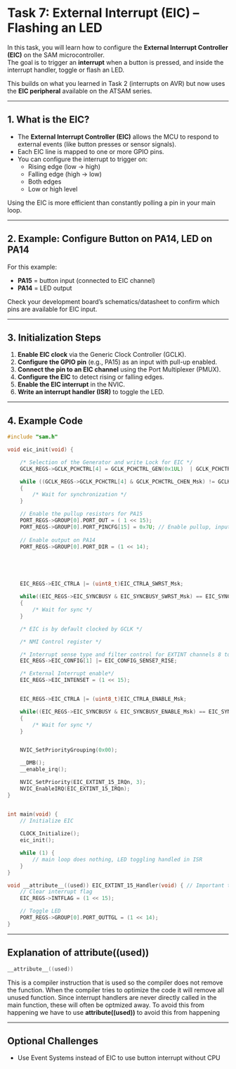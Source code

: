 # Task 7: External Interrupt (EIC) – Flashing an LED

In this task, you will learn how to configure the **External Interrupt Controller (EIC)** on the SAM microcontroller.  
The goal is to trigger an **interrupt** when a button is pressed, and inside the interrupt handler, toggle or flash an LED.

This builds on what you learned in Task 2 (interrupts on AVR) but now uses the **EIC peripheral** available on the ATSAM series.

---

## 1. What is the EIC?

- The **External Interrupt Controller (EIC)** allows the MCU to respond to external events (like button presses or sensor signals).  
- Each EIC line is mapped to one or more GPIO pins.  
- You can configure the interrupt to trigger on:
  - Rising edge (low → high)
  - Falling edge (high → low)
  - Both edges
  - Low or high level  

Using the EIC is more efficient than constantly polling a pin in your main loop.

---

## 2. Example: Configure Button on PA14, LED on PA14

For this example:
- **PA15** = button input (connected to EIC channel)  
- **PA14** = LED output  

Check your development board’s schematics/datasheet to confirm which pins are available for EIC input.

---

## 3. Initialization Steps

1. **Enable EIC clock** via the Generic Clock Controller (GCLK).  
2. **Configure the GPIO pin** (e.g., PA15) as an input with pull-up enabled.  
3. **Connect the pin to an EIC channel** using the Port Multiplexer (PMUX).  
4. **Configure the EIC** to detect rising or falling edges.  
5. **Enable the EIC interrupt** in the NVIC.  
6. **Write an interrupt handler (ISR)** to toggle the LED.

---

## 4. Example Code

```c
#include "sam.h"

void eic_init(void) {

    /* Selection of the Generator and write Lock for EIC */
    GCLK_REGS->GCLK_PCHCTRL[4] = GCLK_PCHCTRL_GEN(0x1UL)  | GCLK_PCHCTRL_CHEN_Msk;

    while ((GCLK_REGS->GCLK_PCHCTRL[4] & GCLK_PCHCTRL_CHEN_Msk) != GCLK_PCHCTRL_CHEN_Msk)
    {
        /* Wait for synchronization */
    }

    // Enable the pullup resistors for PA15
    PORT_REGS->GROUP[0].PORT_OUT = ( 1 << 15);
    PORT_REGS->GROUP[0].PORT_PINCFG[15] = 0x7U; // Enable pullup, input and pmux
    
    // Enable output on PA14
    PORT_REGS->GROUP[0].PORT_DIR = (1 << 14);





    EIC_REGS->EIC_CTRLA |= (uint8_t)EIC_CTRLA_SWRST_Msk;

    while((EIC_REGS->EIC_SYNCBUSY & EIC_SYNCBUSY_SWRST_Msk) == EIC_SYNCBUSY_SWRST_Msk)
    {
        /* Wait for sync */
    }

    /* EIC is by default clocked by GCLK */

    /* NMI Control register */

    /* Interrupt sense type and filter control for EXTINT channels 8 to 15 */
    EIC_REGS->EIC_CONFIG[1] |= EIC_CONFIG_SENSE7_RISE;

    /* External Interrupt enable*/
    EIC_REGS->EIC_INTENSET = (1 << 15);


    EIC_REGS->EIC_CTRLA |= (uint8_t)EIC_CTRLA_ENABLE_Msk;

    while((EIC_REGS->EIC_SYNCBUSY & EIC_SYNCBUSY_ENABLE_Msk) == EIC_SYNCBUSY_ENABLE_Msk)
    {
        /* Wait for sync */
    }


    NVIC_SetPriorityGrouping(0x00);

    __DMB();
    __enable_irq();

    NVIC_SetPriority(EIC_EXTINT_15_IRQn, 3);
    NVIC_EnableIRQ(EIC_EXTINT_15_IRQn);
}


int main(void) {
    // Initialize EIC
    
    CLOCK_Initialize();
    eic_init();

    while (1) {
        // main loop does nothing, LED toggling handled in ISR
    }
}

void __attribute__((used)) EIC_EXTINT_15_Handler(void) { // Important the function name has to match 
    // Clear interrupt flag
    EIC_REGS->INTFLAG = (1 << 15);

    // Toggle LED
    PORT_REGS->GROUP[0].PORT_OUTTGL = (1 << 14);
}
```
---
## Explanation of __attribute__((used))

```c
__attribute__((used))
```
This is a compiler instruction that is used so the compiler does not remove the function.
When the compiler tries to optimize the code it will remove all unused function. Since interrupt handlers
are never directly called in the main function, these will often be optmized away.
To avoid this from happening we have to use **__attribute__((used))** to avoid this from happening

---

## Optional Challenges

- Use Event Systems instead of EIC to use button interrupt without CPU 

